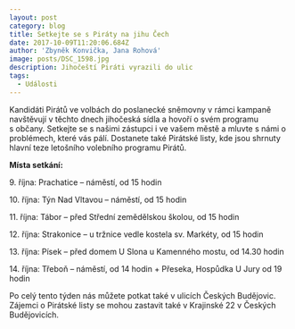 ```yaml
---
layout: post
category: blog
title: Setkejte se s Piráty na jihu Čech
date: 2017-10-09T11:20:06.684Z
author: 'Zbyněk Konvička, Jana Rohová'
image: posts/DSC_1598.jpg
description: Jihočeští Piráti vyrazili do ulic
tags:
  - Události
---
```

Kandidáti Pirátů ve volbách do poslanecké sněmovny
v rámci kampaně navštěvují v těchto dnech jihočeská sídla a hovoří o
svém programu s občany. Setkejte se s našimi zástupci i ve vašem
městě a mluvte s námi o problémech, které vás pálí. Dostanete také
Pirátské listy, kde jsou shrnuty hlavní teze letošního volebního programu
Pirátů.

**Místa
setkání:**

9\. října: Prachatice – náměstí, od 15 hodin

10\. října: Týn Nad Vltavou – náměstí, od 15 hodin

11\. října: Tábor – před Střední zemědělskou
školou, od 15 hodin

12\. října: Strakonice – u tržnice vedle kostela sv.
Markéty, od 15 hodin

13\. října: Písek – před domem U Slona u Kamenného
mostu, od 14.30 hodin

14\. října: Třeboň – náměstí, od 14 hodin \+ Přeseka, Hospůdka U Jury od 19 hodin 

Po celý tento týden nás můžete potkat také
v ulicích Českých Budějovic. Zájemci o Pirátské listy se mohou zastavit
také v Krajinské 22 v Českých Budějovicích.
